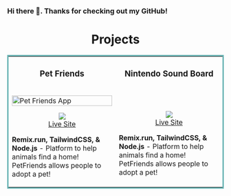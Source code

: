 ### Hi there 👋. Thanks for checking out my GitHub! 

<h1 align="center">Projects</h1>
<table bordercolor="#66b2b2">
  
  <tr>
    <td width="50%"  valign="top">
      <h3 align="center">Pet Friends</h3>
        <br />
        <a target="_blank" href="https://remix-pets.vercel.app/">
            <img src="https://github.com/JacobBaqleh1/JacobBaqleh1/assets/101436252/8b80e4a3-02ba-4b1b-b79d-84622da2bd1a"  
 width="100%" alt="Pet Friends App"/>
        </a>
        <br />
        <p align="center">
          
  <a href="https://github.com/JacobBaqleh1/remix-pets" target="_blank">
    <img src="https://img.shields.io/static/v1?label=|&message=REPO&color=23555f&style=plastic&logo=github&logo-color=white"/>
  </a> 
  <br />
  <a href="https://remix-pets.vercel.app/" target="_blank">
  Live Site
  </a>
      </p>
        <p><strong>Remix.run, TailwindCSS, & Node.js</strong> - Platform to help animals find a home! PetFriends allows people to adopt a pet!</p>
    </td>
    <td width="50%" valign="top">
      <h3 align="center">Nintendo Sound Board</h3>
        <br />
        <a target="_blank" href="https://jacobbaqleh1.github.io/nintendo-soundboard/>
        <img src="![Screenshot (44)](https://github.com/JacobBaqleh1/JacobBaqleh1/assets/101436252/ab6d3774-dab5-47a8-b2ae-43a6def9561a)
" width="100%"  alt="Nintendo project"
 /></a>
       <br />
        <p align="center">
          
  <a href="https://github.com/JacobBaqleh1/remix-pets" target="_blank">
    <img src="![Screenshot (44)](https://github.com/JacobBaqleh1/JacobBaqleh1/assets/101436252/013555fe-d73a-45ae-bf05-1f435159be5e)
"/>
  </a> 
  <br />
  <a href="https://remix-pets.vercel.app/" target="_blank">
  Live Site
  </a>
      </p>
        <p><strong>Remix.run, TailwindCSS, & Node.js</strong> - Platform to help animals find a home! PetFriends allows people to adopt a pet!</p>
      </td>
    
</tr>
<!--
**JacobBaqleh1/JacobBaqleh1** is a ✨ _special_ ✨ repository because its `README.md` (this file) appears on your GitHub profile.

Here are some ideas to get you started:

- 🔭 I’m currently working on ...
- 🌱 I’m currently learning ...
- 👯 I’m looking to collaborate on ...
- 🤔 I’m looking for help with ...
- 💬 Ask me about ...
- 📫 How to reach me: ...
- 😄 Pronouns: ...
- ⚡ Fun fact: ...
-->
